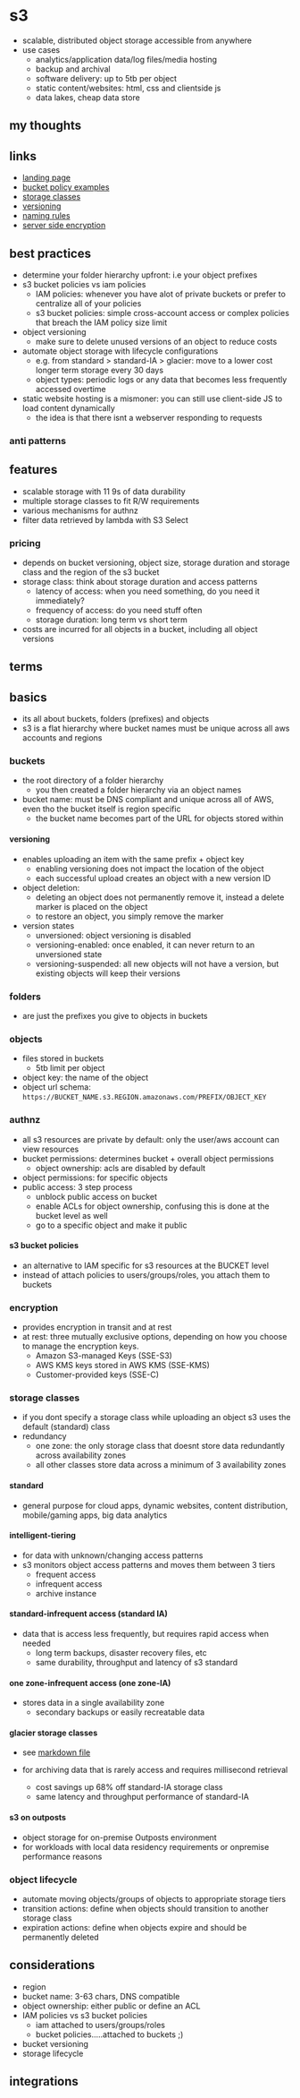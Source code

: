 # s3

- scalable, distributed object storage accessible from anywhere
- use cases
  - analytics/application data/log files/media hosting
  - backup and archival
  - software delivery: up to 5tb per object
  - static content/websites: html, css and clientside js
  - data lakes, cheap data store

## my thoughts

## links

- [landing page](https://aws.amazon.com/s3/?did=ap_card&trk=ap_card)
- [bucket policy examples](https://docs.aws.amazon.com/en_us/AmazonS3/latest/userguide/example-bucket-policies.html)
- [storage classes](https://aws.amazon.com/s3/storage-classes/)
- [versioning](https://docs.aws.amazon.com/AmazonS3/latest/userguide/Versioning.html)
- [naming rules](https://docs.aws.amazon.com/AmazonS3/latest/userguide/bucketnamingrules.html)
- [server side encryption](https://docs.aws.amazon.com/AmazonS3/latest/userguide/serv-side-encryption.html)

## best practices

- determine your folder hierarchy upfront: i.e your object prefixes
- s3 bucket policies vs iam policies
  - IAM policies: whenever you have alot of private buckets or prefer to centralize all of your policies
  - s3 bucket policies: simple cross-account access or complex policies that breach the IAM policy size limit
- object versioning
  - make sure to delete unused versions of an object to reduce costs
- automate object storage with lifecycle configurations
  - e.g. from standard > standard-IA > glacier: move to a lower cost longer term storage every 30 days
  - object types: periodic logs or any data that becomes less frequently accessed overtime
- static website hosting is a mismoner: you can still use client-side JS to load content dynamically
  - the idea is that there isnt a webserver responding to requests

### anti patterns

## features

- scalable storage with 11 9s of data durability
- multiple storage classes to fit R/W requirements
- various mechanisms for authnz
- filter data retrieved by lambda with S3 Select

### pricing

- depends on bucket versioning, object size, storage duration and storage class and the region of the s3 bucket
- storage class: think about storage duration and access patterns
  - latency of access: when you need something, do you need it immediately?
  - frequency of access: do you need stuff often
  - storage duration: long term vs short term
- costs are incurred for all objects in a bucket, including all object versions

## terms

## basics

- its all about buckets, folders (prefixes) and objects
- s3 is a flat hierarchy where bucket names must be unique across all aws accounts and regions

### buckets

- the root directory of a folder hierarchy
  - you then created a folder hierarchy via an object names
- bucket name: must be DNS compliant and unique across all of AWS, even tho the bucket itself is region specific
  - the bucket name becomes part of the URL for objects stored within

#### versioning

- enables uploading an item with the same prefix + object key
  - enabling versioning does not impact the location of the object
  - each successful upload creates an object with a new version ID
- object deletion:
  - deleting an object does not permanently remove it, instead a delete marker is placed on the object
  - to restore an object, you simply remove the marker
- version states
  - unversioned: object versioning is disabled
  - versioning-enabled: once enabled, it can never return to an unversioned state
  - versioning-suspended: all new objects will not have a version, but existing objects will keep their versions

### folders

- are just the prefixes you give to objects in buckets

### objects

- files stored in buckets
  - 5tb limit per object
- object key: the name of the object
- object url schema: `https://BUCKET_NAME.s3.REGION.amazonaws.com/PREFIX/OBJECT_KEY`

### authnz

- all s3 resources are private by default: only the user/aws account can view resources
- bucket permissions: determines bucket + overall object permissions
  - object ownership: acls are disabled by default
- object permissions: for specific objects
- public access: 3 step process
  - unblock public access on bucket
  - enable ACLs for object ownership, confusing this is done at the bucket level as well
  - go to a specific object and make it public

#### s3 bucket policies

- an alternative to IAM specific for s3 resources at the BUCKET level
- instead of attach policies to users/groups/roles, you attach them to buckets

### encryption

- provides encryption in transit and at rest
- at rest: three mutually exclusive options, depending on how you choose to manage the encryption keys.
  - Amazon S3-managed Keys (SSE-S3)
  - AWS KMS keys stored in AWS KMS (SSE-KMS)
  - Customer-provided keys (SSE-C)

### storage classes

- if you dont specify a storage class while uploading an object s3 uses the default (standard) class
- redundancy
  - one zone: the only storage class that doesnt store data redundantly across availability zones
  - all other classes store data across a minimum of 3 availability zones

#### standard

- general purpose for cloud apps, dynamic websites, content distribution, mobile/gaming apps, big data analytics

#### intelligent-tiering

- for data with unknown/changing access patterns
- s3 monitors object access patterns and moves them between 3 tiers
  - frequent access
  - infrequent access
  - archive instance

#### standard-infrequent access (standard IA)

- data that is access less frequently, but requires rapid access when needed
  - long term backups, disaster recovery files, etc
  - same durability, throughput and latency of s3 standard

#### one zone-infrequent access (one zone-IA)

- stores data in a single availability zone
  - secondary backups or easily recreatable data

#### glacier storage classes

- see [markdown file](./s3-glacier.md)

- for archiving data that is rarely access and requires millisecond retrieval
  - cost savings up 68% off standard-IA storage class
  - same latency and throughput performance of standard-IA

#### s3 on outposts

- object storage for on-premise Outposts environment
- for workloads with local data residency requirements or onpremise performance reasons

### object lifecycle

- automate moving objects/groups of objects to appropriate storage tiers
- transition actions: define when objects should transition to another storage class
- expiration actions: define when objects expire and should be permanently deleted

## considerations

- region
- bucket name: 3-63 chars, DNS compatible
- object ownership: either public or define an ACL
- IAM policies vs s3 bucket policies
  - iam attached to users/groups/roles
  - bucket policies.....attached to buckets ;)
- bucket versioning
- storage lifecycle

## integrations

